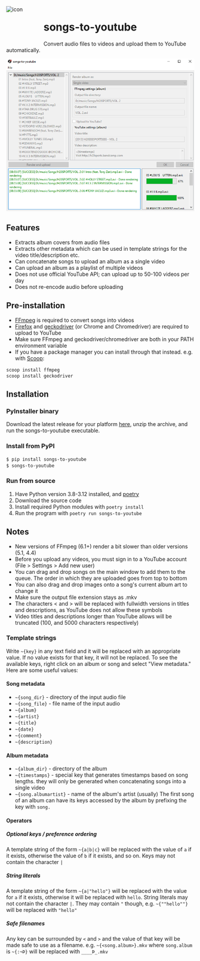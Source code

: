 <img align="left" width="100" height="100" src="https://raw.githubusercontent.com/7x11x13/songs-to-youtube/master/songs_to_youtube/image/icon.ico" alt="icon">

# songs-to-youtube

Convert audio files to videos and upload them to YouTube automatically.

![Example](https://github.com/7x11x13/songs-to-youtube/blob/master/docs/example.png?raw=true)

## Features
- Extracts album covers from audio files
- Extracts other metadata which can be used in template strings for the video title/description etc.
- Can concatenate songs to upload an album as a single video
- Can upload an album as a playlist of multiple videos
- Does not use official YouTube API; can upload up to 50-100 videos per day
- Does not re-encode audio before uploading

## Pre-installation
- [FFmpeg](https://ffmpeg.org/download.html) is required to convert songs into videos
- [Firefox](https://www.mozilla.org/firefox/new/) and [geckodriver](https://github.com/mozilla/geckodriver/releases) (or Chrome and Chromedriver) are required to upload to YouTube
- Make sure FFmpeg and geckodriver/chromedriver are both in your PATH environment variable
- If you have a package manager you can install through that instead. e.g. with [Scoop](https://scoop.sh/):
```
scoop install ffmpeg
scoop install geckodriver
```

## Installation

### PyInstaller binary

Download the latest release for your platform [here](https://github.com/7x11x13/songs-to-youtube/releases), unzip the archive, and run the songs-to-youtube executable.

### Install from PyPI

```bash
$ pip install songs-to-youtube
$ songs-to-youtube
```

### Run from source

1. Have Python version 3.8-3.12 installed, and [poetry](https://python-poetry.org/)
2. Download the source code
3. Install required Python modules with `poetry install`
4. Run the program with `poetry run songs-to-youtube`

## Notes
- New versions of FFmpeg (6.1+) render a bit slower than older versions (5.1, 4.4)
- Before you upload any videos, you must sign in to a YouTube account (File > Settings > Add new user)
- You can drag and drop songs on the main window to add them to the queue. The order in which they are uploaded goes from top to bottom
- You can also drag and drop images onto a song's current album art to change it
- Make sure the output file extension stays as .mkv
- The characters < and > will be replaced with fullwidth versions in titles and descriptions, as YouTube does not allow these symbols
- Video titles and descriptions longer than YouTube allows will be truncated (100, and 5000 characters respectively)

### Template strings
Write `~{key}` in any text field and it will be replaced with an appropriate value. If no value exists for that key, it will not be replaced. To see the available keys, right click on an album or song and select "View metadata."
Here are some useful values:
#### Song metadata
- `~{song_dir}` - directory of the input audio file
- `~{song_file}` - file name of the input audio
- `~{album}`
- `~{artist}`
- `~{title}`
- `~{date}`
- `~{comment}`
- `~{description}`
#### Album metadata
- `~{album_dir}` - directory of the album
- `~{timestamps}` - special key that generates timestamps based on song lengths. they will only be generated when concatenating songs into a single video
- `~{song.albumartist}` - name of the album's artist (usually)
The first song of an album can have its keys accessed by the album by prefixing the key with `song.`
#### Operators
##### Optional keys / preference ordering
A template string of the form `~{a|b|c}` will be replaced with the value of `a` if it exists, otherwise the value of `b` if it exists, and so on. Keys may not contain the character `|`
##### String literals
A template string of the form `~{a|"hello"}` will be replaced with the value for `a` if it exists, otherwise it will be replaced with `hello`. String literals may not contain the character `|`. They may contain `"` though, e.g. `~{""hello""}` will be replaced with `"hello"`
##### Safe filenames
Any key can be surrounded by `<` and `>` and the value of that key will be made safe to use as a filename. e.g. `~{<song.album>}.mkv` where `song.album` is `~{:¬Þ}` will be replaced with `____Þ_.mkv`

